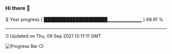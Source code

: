 ### Hi there 👋

⏳ Year progress { ████████████████████▁▁▁▁▁▁▁▁▁▁ } 68.91 %

---

⏰ Updated on Thu, 09 Sep 2021 12:17:11 GMT

![Progress Bar CI](https://github.com/liununu/liununu/workflows/Progress%20Bar%20CI/badge.svg)

